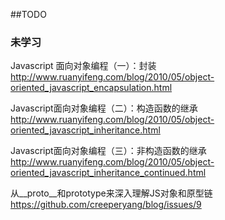 ##TODO

### 未学习

Javascript 面向对象编程（一）：封装
http://www.ruanyifeng.com/blog/2010/05/object-oriented_javascript_encapsulation.html

Javascript面向对象编程（二）：构造函数的继承
http://www.ruanyifeng.com/blog/2010/05/object-oriented_javascript_inheritance.html

Javascript面向对象编程（三）：非构造函数的继承
http://www.ruanyifeng.com/blog/2010/05/object-oriented_javascript_inheritance_continued.html

从__proto__和prototype来深入理解JS对象和原型链
https://github.com/creeperyang/blog/issues/9